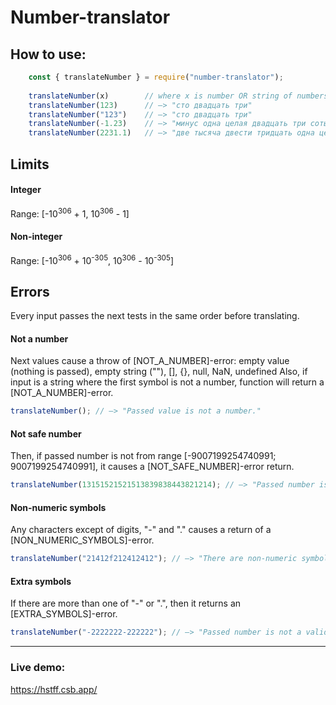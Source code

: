 # Number-translator

## How to use:
```javascript
    const { translateNumber } = require("number-translator");
    
    translateNumber(x)        // where x is number OR string of numbers.
    translateNumber(123)      // —> "сто двадцать три"
    translateNumber("123")    // —> "сто двадцать три"
    translateNumber(-1.23)    // —> "минус одна целая двадцать три сотых"
    translateNumber(2231.1)   // —> "две тысяча двести тридцать одна целая одна десятая"
```
## Limits
#### Integer
Range: [-10<sup>306</sup> + 1, 10<sup>306</sup> - 1]

#### Non-integer
Range: [-10<sup>306</sup> + 10<sup>-305</sup>, 10<sup>306</sup> - 10<sup>-305</sup>]


## Errors
Every input passes the next tests in the same order before translating.
#### Not a number
Next values cause a throw of [NOT_A_NUMBER]-error: empty value (nothing is passed), empty string (""), [], {}, null, NaN, undefined 
Also, if input is a string where the first symbol is not a number, function will return a [NOT_A_NUMBER]-error.

```javascript
translateNumber(); // —> "Passed value is not a number."
```

#### Not safe number
Then, if passed number is not from range [-9007199254740991; 9007199254740991], it causes a [NOT_SAFE_NUMBER]-error return.

```javascript
translateNumber(13151521521513839838443821214); // —> "Passed number is not safe. Safe numbers are numbers in range [-9007199254740991; 9007199254740991]. You can pass the number wrapped in quotes to avoid this limitation."
```
#### Non-numeric symbols
Any characters except of digits, "-" and "." causes a return of a [NON_NUMERIC_SYMBOLS]-error.

```javascript
translateNumber("21412f212412412"); // —> "There are non-numeric symbols in the passed string."
```
#### Extra symbols
If there are more than one of "-" or ".", then it returns an [EXTRA_SYMBOLS]-error.

```javascript
translateNumber("-2222222-222222"); // —> "Passed number is not a valid number."
```
---
### Live demo: 
https://hstff.csb.app/